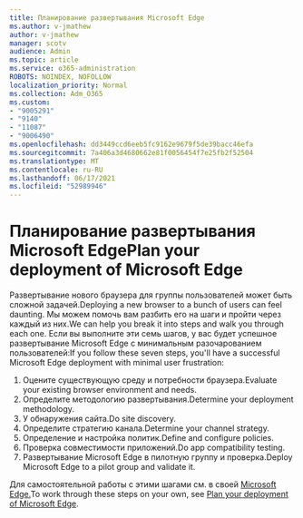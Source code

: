 ```yaml
---
title: Планирование развертывания Microsoft Edge
ms.author: v-jmathew
author: v-jmathew
manager: scotv
audience: Admin
ms.topic: article
ms.service: o365-administration
ROBOTS: NOINDEX, NOFOLLOW
localization_priority: Normal
ms.collection: Adm_O365
ms.custom:
- "9005291"
- "9140"
- "11087"
- "9006490"
ms.openlocfilehash: dd3449ccd6eeb5fc9162e9679f5de39bacc46efa
ms.sourcegitcommit: 7a406a3d4680662e81f0056454f7e25fb2f52504
ms.translationtype: MT
ms.contentlocale: ru-RU
ms.lasthandoff: 06/17/2021
ms.locfileid: "52989946"
---
```

# <a name="plan-your-deployment-of-microsoft-edge"></a><span data-ttu-id="4c023-102">Планирование развертывания Microsoft Edge</span><span class="sxs-lookup"><span data-stu-id="4c023-102">Plan your deployment of Microsoft Edge</span></span>

<span data-ttu-id="4c023-103">Развертывание нового браузера для группы пользователей может быть сложной задачей.</span><span class="sxs-lookup"><span data-stu-id="4c023-103">Deploying a new browser to a bunch of users can feel daunting.</span></span> <span data-ttu-id="4c023-104">Мы можем помочь вам разбить его на шаги и пройти через каждый из них.</span><span class="sxs-lookup"><span data-stu-id="4c023-104">We can help you break it into steps and walk you through each one.</span></span> <span data-ttu-id="4c023-105">Если вы выполните эти семь шагов, у вас будет успешное развертывание Microsoft Edge с минимальным разочарованием пользователей:</span><span class="sxs-lookup"><span data-stu-id="4c023-105">If you follow these seven steps, you'll have a successful Microsoft Edge deployment with minimal user frustration:</span></span>

1. <span data-ttu-id="4c023-106">Оцените существующую среду и потребности браузера.</span><span class="sxs-lookup"><span data-stu-id="4c023-106">Evaluate your existing browser environment and needs.</span></span>
2. <span data-ttu-id="4c023-107">Определите методологию развертывания.</span><span class="sxs-lookup"><span data-stu-id="4c023-107">Determine your deployment methodology.</span></span>
3. <span data-ttu-id="4c023-108">У обнаружения сайта.</span><span class="sxs-lookup"><span data-stu-id="4c023-108">Do site discovery.</span></span>
4. <span data-ttu-id="4c023-109">Определите стратегию канала.</span><span class="sxs-lookup"><span data-stu-id="4c023-109">Determine your channel strategy.</span></span>
5. <span data-ttu-id="4c023-110">Определение и настройка политик.</span><span class="sxs-lookup"><span data-stu-id="4c023-110">Define and configure policies.</span></span>
6. <span data-ttu-id="4c023-111">Проверка совместимости приложений.</span><span class="sxs-lookup"><span data-stu-id="4c023-111">Do app compatibility testing.</span></span>
7. <span data-ttu-id="4c023-112">Развертывание Microsoft Edge в пилотную группу и проверка.</span><span class="sxs-lookup"><span data-stu-id="4c023-112">Deploy Microsoft Edge to a pilot group and validate it.</span></span>

<span data-ttu-id="4c023-113">Для самостоятельной работы с этими шагами см. в своей [Microsoft Edge.](https://go.microsoft.com/fwlink/?linkid=2129990)</span><span class="sxs-lookup"><span data-stu-id="4c023-113">To work through these steps on your own, see [Plan your deployment of Microsoft Edge](https://go.microsoft.com/fwlink/?linkid=2129990).</span></span>
